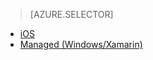 > [AZURE.SELECTOR]
- [iOS](../articles/app-service-mobile-ios-how-to-use-client-library.md)
- [Managed (Windows/Xamarin)](../articles/app-service-mobile-dotnet-how-to-use-client-library.md)

